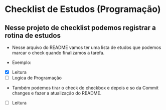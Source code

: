 # Checklist de Estudos (Programação)

## Nesse projeto de checklist podemos registrar a rotina de estudos

- Nesse arquivo do README vamos ter uma lista de etudos que podemos marcar o check quando finalizamos a tarefa.

- Exemplo:

- [x] Leitura
- [ ] Logica de Programação

- Também podemos tirar o check do checkbox e depois e so da Commit changes e fazer a atualização do README.
  
- [ ] Leitura
